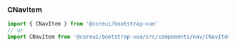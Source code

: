 ### CNavItem

```jsx
import { CNavItem } from '@coreui/bootstrap-vue'
// or
import CNavItem from '@coreui/bootstrap-vue/src/components/nav/CNavItem'
```

